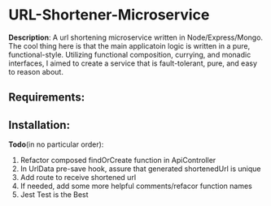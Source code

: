 URL-Shortener-Microservice
==========================

**Description**: A url shortening microservice written in Node/Express/Mongo.
The cool thing here is that the main applicatoin logic is written in a pure,
functional-style. Utilizing functional composition, currying, and monadic interfaces,
I aimed to create a service that is fault-tolerant, pure, and easy to reason about.

**Requirements**:
-----------------

**Installation**:
-----------------

**Todo**(in no particular order):
1. Refactor composed findOrCreate function in ApiController
2. In UrlData pre-save hook, assure that generated shortenedUrl is unique
3. Add route to receive shortened url
4. If needed, add some more helpful comments/refacor function names
5. Jest Test is the Best

